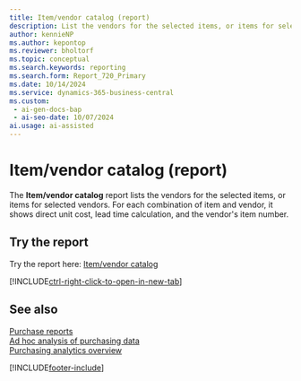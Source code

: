 ```yaml
---
title: Item/vendor catalog (report)
description: List the vendors for the selected items, or items for selected vendors.
author: kennieNP
ms.author: kepontop
ms.reviewer: bholtorf
ms.topic: conceptual
ms.search.keywords: reporting
ms.search.form: Report_720_Primary
ms.date: 10/14/2024
ms.service: dynamics-365-business-central
ms.custom:
 - ai-gen-docs-bap
 - ai-seo-date: 10/07/2024
ai.usage: ai-assisted
---
```


# Item/vendor catalog (report)

The **Item/vendor catalog** report lists the vendors for the selected items, or items for selected vendors. For each combination of item and vendor, it shows direct unit cost, lead time calculation, and the vendor's item number.

<!--## Use cases

??? Alternative to report 320 ????-->

## Try the report

Try the report here: [Item/vendor catalog](https://businesscentral.dynamics.com?report=720)

[!INCLUDE[ctrl-right-click-to-open-in-new-tab](../includes/ctrl-right-click-to-open-in-new-tab.md)]

## See also

[Purchase reports](../purchase-reports.md)  
[Ad hoc analysis of purchasing data](../ad-hoc-analysis-purchasing.md)  
[Purchasing analytics overview](../purchasing-analytics-overview.md)  

[!INCLUDE[footer-include](../includes/footer-banner.md)]